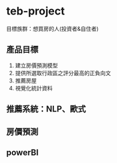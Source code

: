 # teb-project


目標族群：想買房的人(投資者&自住者)


## 產品目標

1. 建立房價預測模型
2. 提供所選取行政區之評分最高的正負向文
3. 推薦房屋
4. 視覺化統計資料


## 推薦系統：NLP、歐式



## 房價預測

## powerBI
